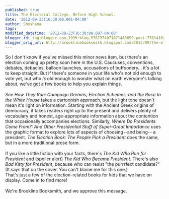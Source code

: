 ```yaml
---
published: true
title: The Electoral College. Before High School.
date: '2012-09-23T16:38:00.001-04:00'
author: Shoshana
tags: 
modified_datetime: '2012-09-23T16:38:08.687-04:00'
blogger_id: tag:blogger.com,1999:blog-5767374071871443859.post-7781416259909351942
blogger_orig_url: http://brooklinebooksmith.blogspot.com/2012/09/the-electoral-college-before-high-school.html
---
```


So I don't know if you've missed this minor news item, but there's an election coming up pretty soon here in the U.S. Caucuses, conventions, debates, debacles, balloon launches, accusations of buffoonery... it's a lot to keep straight. But if there's someone in your life who's not old enough to vote yet, but who <em>is</em> old enough to wonder what on earth everyone's talking about, we've got a few books to help you explain things.<br /><br /><em>See How They Run: Campaign Dreams, Election Schemes, and the Race to the White House</em> takes a cartoonish approach, but the light tone doesn't mean it's light on information. Starting with the Ancient Greek origins of democracy, it takes readers right up to the present and delivers plenty of vocabulary and honest, age-appropriate information about the contention that occasionally accompanies elections. Similarly, <em>Where Do Presidents Come From?: And Other Presidential Stuff of Super-Great Importance</em> uses the graphic format to explore lots of aspects of choosing--and being-- a president. <em>The Election Book: The People Pick a President </em>does the same, but in a more traditional prose form.<br /><br />If you like a little fiction with your facts, there's <em>The Kid Who Ran for President</em> and (spoiler alert) <em>The Kid Who Became President</em>. There's also <em>Bad Kitty for President</em>, because who can resist "the purrrfect candidate?" (It says that on the cover. You can't blame me for this one.)<br />That's just a few of the election-related books for kids that we have on display. Come in to find more!<br /><br />We're Brookline Booksmith, and we approve this message.